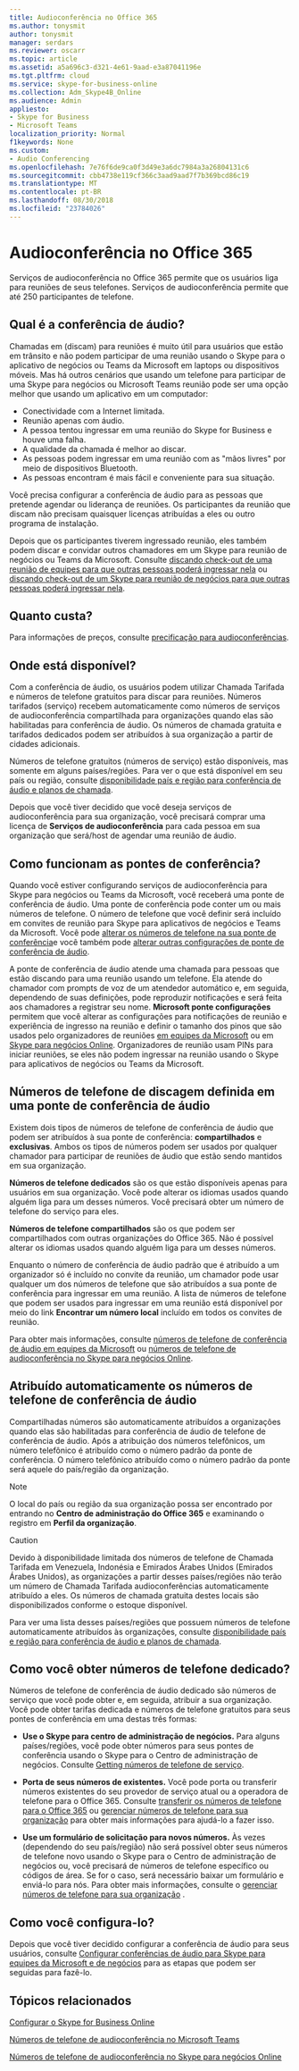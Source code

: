 ```yaml
---
title: Audioconferência no Office 365
ms.author: tonysmit
author: tonysmit
manager: serdars
ms.reviewer: oscarr
ms.topic: article
ms.assetid: a5a696c3-d321-4e61-9aad-e3a87041196e
ms.tgt.pltfrm: cloud
ms.service: skype-for-business-online
ms.collection: Adm_Skype4B_Online
ms.audience: Admin
appliesto:
- Skype for Business
- Microsoft Teams
localization_priority: Normal
f1keywords: None
ms.custom:
- Audio Conferencing
ms.openlocfilehash: 7e76f6de9ca0f3d49e3a6dc7984a3a26804131c6
ms.sourcegitcommit: cbb4738e119cf366c3aad9aad7f7b369bcd86c19
ms.translationtype: MT
ms.contentlocale: pt-BR
ms.lasthandoff: 08/30/2018
ms.locfileid: "23784026"
---
```

# <a name="audio-conferencing-in-office-365"></a>Audioconferência no Office 365
Serviços de audioconferência no Office 365 permite que os usuários liga para reuniões de seus telefones. Serviços de audioconferência permite que até 250 participantes de telefone.

## <a name="what-is-audio-conferencing"></a>Qual é a conferência de áudio?
Chamadas em (discam) para reuniões é muito útil para usuários que estão em trânsito e não podem participar de uma reunião usando o Skype para o aplicativo de negócios ou Teams da Microsoft em laptops ou dispositivos móveis. Mas há outros cenários que usando um telefone para participar de uma Skype para negócios ou Microsoft Teams reunião pode ser uma opção melhor que usando um aplicativo em um computador:
  
- Conectividade com a Internet limitada.
- Reunião apenas com áudio.
- A pessoa tentou ingressar em uma reunião do Skype for Business e houve uma falha.
- A qualidade da chamada é melhor ao discar.
- As pessoas podem ingressar em uma reunião com as "mãos livres" por meio de dispositivos Bluetooth.
- As pessoas encontram é mais fácil e conveniente para sua situação.

Você precisa configurar a conferência de áudio para as pessoas que pretende agendar ou liderança de reuniões. Os participantes da reunião que discam não precisam quaisquer licenças atribuídas a eles ou outro programa de instalação.

Depois que os participantes tiverem ingressado reunião, eles também podem discar e convidar outros chamadores em um Skype para reunião de negócios ou Teams da Microsoft. Consulte [discando check-out de uma reunião de equipes para que outras pessoas poderá ingressar nela](dialing-out-from-a-teams-meeting-so-other-people-can-join-it.md) ou [discando check-out de um Skype para reunião de negócios para que outras pessoas poderá ingressar nela](/SkypeForBusiness/audio-conferencing-in-office-365/dialing-out-from-a-meeting-so-other-people-can-join-it).

## <a name="what-does-it-cost"></a>Quanto custa?
Para informações de preços, consulte [precificação para audioconferências](https://products.office.com/en-us/skype-for-business/audio-conferencing#Requirements).

## <a name="where-is-it-available"></a>Onde está disponível?
Com a conferência de áudio, os usuários podem utilizar Chamada Tarifada e números de telefone gratuitos para discar para reuniões. Números tarifados (serviço) recebem automaticamente como números de serviços de audioconferência compartilhada para organizações quando elas são habilitadas para conferência de áudio. Os números de chamada gratuita e tarifados dedicados podem ser atribuídos à sua organização a partir de cidades adicionais.

Números de telefone gratuitos (números de serviço) estão disponíveis, mas somente em alguns países/regiões. Para ver o que está disponível em seu país ou região, consulte [disponibilidade país e região para conferência de áudio e planos de chamada](country-and-region-availability-for-audio-conferencing-and-calling-plans/country-and-region-availability-for-audio-conferencing-and-calling-plans.md).

Depois que você tiver decidido que você deseja serviços de audioconferência para sua organização, você precisará comprar uma licença de **Serviços de audioconferência** para cada pessoa em sua organização que será/host de agendar uma reunião de áudio.

## <a name="how-do-conferencing-bridges-work"></a>Como funcionam as pontes de conferência?
Quando você estiver configurando serviços de audioconferência para Skype para negócios ou Teams da Microsoft, você receberá uma ponte de conferência de áudio. Uma ponte de conferência pode conter um ou mais números de telefone. O número de telefone que você definir será incluído em convites de reunião para Skype para aplicativos de negócios e Teams da Microsoft. Você pode [alterar os números de telefone na sua ponte de conferência](change-the-phone-numbers-on-your-audio-conferencing-bridge.md)e você também pode [alterar outras configurações de ponte de conferência de áudio](change-the-settings-for-an-audio-conferencing-bridge.md). 
  
A ponte de conferência de áudio atende uma chamada para pessoas que estão discando para uma reunião usando um telefone. Ela atende do chamador com prompts de voz de um atendedor automático e, em seguida, dependendo de suas definições, pode reproduzir notificações e será feita aos chamadores a registrar seu nome. **Microsoft ponte configurações** permitem que você alterar as configurações para notificações de reunião e experiência de ingresso na reunião e definir o tamanho dos pinos que são usados pelo organizadores de reuniões [em equipes da Microsoft](set-the-pin-length-for-audio-conferencing-meetings-in-teams.md) ou em [Skype para negócios Online](/SkypeForBusiness/audio-conferencing-in-office-365/set-the-pin-length-for-audio-conferencing-meetings). Organizadores de reunião usam PINs para iniciar reuniões, se eles não podem ingressar na reunião usando o Skype para aplicativos de negócios ou Teams da Microsoft.

## <a name="dial-in-phone-numbers-set-on-an-audio-conferencing-bridge"></a>Números de telefone de discagem definida em uma ponte de conferência de áudio
Existem dois tipos de números de telefone de conferência de áudio que podem ser atribuídos à sua ponte de conferência: **compartilhados** e **exclusivas**. Ambos os tipos de números podem ser usados por qualquer chamador para participar de reuniões de áudio que estão sendo mantidos em sua organização.
  
 **Números de telefone dedicados** são os que estão disponíveis apenas para usuários em sua organização. Você pode alterar os idiomas usados quando alguém liga para um desses números. Você precisará obter um número de telefone do serviço para eles.
  
 **Números de telefone compartilhados** são os que podem ser compartilhados com outras organizações do Office 365. Não é possível alterar os idiomas usados quando alguém liga para um desses números.
  
Enquanto o número de conferência de áudio padrão que é atribuído a um organizador só é incluído no convite da reunião, um chamador pode usar qualquer um dos números de telefone que são atribuídos a sua ponte de conferência para ingressar em uma reunião. A lista de números de telefone que podem ser usados para ingressar em uma reunião está disponível por meio do link **Encontrar um número local** incluído em todos os convites de reunião.

Para obter mais informações, consulte [números de telefone de conferência de áudio em equipes da Microsoft](phone-numbers-for-audio-conferencing-in-teams.md) ou [números de telefone de audioconferência no Skype para negócios Online](/SkypeForBusiness/audio-conferencing-in-office-365/phone-numbers-for-audio-conferencing).
  
## <a name="automatically-assigned-audio-conferencing-phone-numbers"></a>Atribuído automaticamente os números de telefone de conferência de áudio
Compartilhadas números são automaticamente atribuídos a organizações quando elas são habilitadas para conferência de áudio de telefone de conferência de áudio. Após a atribuição dos números telefônicos, um número telefônico é atribuído como o número padrão da ponte de conferência. O número telefônico atribuído como o número padrão da ponte será aquele do país/região da organização.
  
> [!NOTE]
> O local do país ou região da sua organização possa ser encontrado por entrando no **Centro de administração do Office 365** e examinando o registro em **Perfil da organização**. 
  
> [!CAUTION]
> Devido à disponibilidade limitada dos números de telefone de Chamada Tarifada em Venezuela, Indonésia e Emirados Árabes Unidos (Emirados Árabes Unidos), as organizações a partir desses países/regiões não terão um número de Chamada Tarifada audioconferências automaticamente atribuído a eles. Os números de chamada gratuita destes locais são disponibilizados conforme o estoque disponível. 
  
Para ver uma lista desses países/regiões que possuem números de telefone automaticamente atribuídos às organizações, consulte [disponibilidade país e região para conferência de áudio e planos de chamada](country-and-region-availability-for-audio-conferencing-and-calling-plans/country-and-region-availability-for-audio-conferencing-and-calling-plans.md).
  
## <a name="how-do-you-get-dedicated-phone-numbers"></a>Como você obter números de telefone dedicado?
Números de telefone de conferência de áudio dedicado são números de serviço que você pode obter e, em seguida, atribuir a sua organização. Você pode obter tarifas dedicada e números de telefone gratuitos para seus pontes de conferência em uma destas três formas:

- **Use o Skype para centro de administração de negócios.** Para alguns países/regiões, você pode obter números para seus pontes de conferência usando o Skype para o Centro de administração de negócios. Consulte [Getting números de telefone de serviço](/SkypeForBusiness/what-is-phone-system-in-office-365/getting-service-phone-numbers).
    
- **Porta de seus números de existentes.** Você pode porta ou transferir números existentes do seu provedor de serviço atual ou a operadora de telefone para o Office 365. Consulte [transferir os números de telefone para o Office 365](transfer-phone-numbers-to-office-365.md) ou [gerenciar números de telefone para sua organização](manage-phone-numbers-for-your-organization/manage-phone-numbers-for-your-organization.md) para obter mais informações para ajudá-lo a fazer isso.  
  
- **Use um formulário de solicitação para novos números.** Às vezes (dependendo do seu país/região) não será possível obter seus números de telefone novo usando o Skype para o Centro de administração de negócios ou, você precisará de números de telefone específico ou códigos de área. Se for o caso, será necessário baixar um formulário e enviá-lo para nós. Para obter mais informações, consulte o [gerenciar números de telefone para sua organização](manage-phone-numbers-for-your-organization/manage-phone-numbers-for-your-organization.md) .

## <a name="how-do-you-set-it-up"></a>Como você configura-lo?
Depois que você tiver decidido configurar a conferência de áudio para seus usuários, consulte [Configurar conferências de áudio para Skype para equipes da Microsoft e de negócios](/SkypeForBusiness/audio-conferencing-in-office-365/set-up-audio-conferencing) para as etapas que podem ser seguidas para fazê-lo.

## <a name="related-topics"></a>Tópicos relacionados

[Configurar o Skype for Business Online](/SkypeForBusiness/set-up-skype-for-business-online/set-up-skype-for-business-online)
  
[Números de telefone de audioconferência no Microsoft Teams](phone-numbers-for-audio-conferencing-in-teams.md) 

[Números de telefone de audioconferência no Skype para negócios Online](/SkypeForBusiness/audio-conferencing-in-office-365/phone-numbers-for-audio-conferencing)
